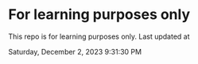 # For learning purposes only
This repo is for learning purposes only.
Last updated at

Saturday, December 2, 2023 9:31:30 PM

